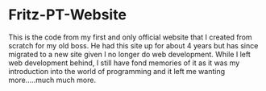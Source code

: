 # Fritz-PT-Website

This is the code from my first and only official website that I created from scratch for my old boss. He had this site up for about 4 years but has since migrated to a new site given I no longer do web development. While I left web development behind, I still have fond memories of it as it was my introduction into the world of programming and it left me wanting more.....much much more.
